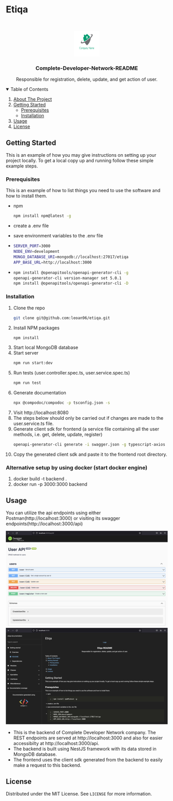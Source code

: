 # Etiqa

<!-- PROJECT LOGO -->
<br />
<p align="center">
  <a href="https://github.com/othneildrew/Best-README-Template">
    <img src="images/logo.png" alt="Logo" width="80" height="80">
  </a>

  <h3 align="center">Complete-Developer-Network-README</h3>

  <p align="center">
    Responsible for registration, delete, update, and get action of user.
  </p>
</p>

<!-- TABLE OF CONTENTS -->
<details open="open">
  <summary>Table of Contents</summary>
  <ol>
    <li>
      <a href="#about-the-project">About The Project</a>
    </li>
    <li>
      <a href="#getting-started">Getting Started</a>
      <ul>
        <li><a href="#prerequisites">Prerequisites</a></li>
        <li><a href="#installation">Installation</a></li>
      </ul>
    </li>
    <li><a href="#usage">Usage</a></li>
    <li><a href="#license">License</a></li>

  </ol>
</details>

<!-- GETTING STARTED -->

## Getting Started

This is an example of how you may give instructions on setting up your project locally.
To get a local copy up and running follow these simple example steps.

### Prerequisites

This is an example of how to list things you need to use the software and how to install them.

- npm

  ```sh
  npm install npm@latest -g
  ```

- create a .env file
- save environment variables to the .env file
- ```sh
  SERVER_PORT=3000
  NODE_ENV=development
  MONGO_DATABASE_URI=mongodb://localhost:27017/etiqa
  APP_BASE_URL=http://localhost:3000
  ```
- ```sh
  npm install @openapitools/openapi-generator-cli -g
  openapi-generator-cli version-manager set 5.0.1
  npm install @openapitools/openapi-generator-cli -D
  ```

### Installation

1. Clone the repo
   ```sh
   git clone git@github.com:leoan96/etiqa.git
   ```
2. Install NPM packages
   ```sh
   npm install
   ```
3. Start local MongoDB database
4. Start server
   ```sh
   npm run start:dev
   ```
5. Run tests (user.controller.spec.ts, user.service.spec.ts)
   ```sh
   npm run test
   ```
6. Generate documentation
   ```sh
   npx @compodoc/compodoc -p tsconfig.json -s
   ```
7. Visit http://localhost:8080
8. The steps below should only be carried out if changes are made to the user.service.ts file.
9. Generate client sdk for frontend (a service file containing all the user methods, i.e. get, delete, update, register)
   ```sh
   openapi-generator-cli generate -i swagger.json -g typescript-axios -o client-sdk
   ```
10. Copy the generated client sdk and paste it to the frontend root directory.

### Alternative setup by using docker (start docker engine)

1. docker build -t backend .
2. docker run -p 3000:3000 backend

<!-- USAGE EXAMPLES -->

## Usage

You can utilize the api endpoints using either Postman(http://localhost:3000) or visiting its swagger endpoints(http://localhost:3000/api)

![](images/swagger-main.png)
![](images/docs.png)

- This is the backend of Complete Developer Network company. The REST endpoints are served at http://localhost:3000 and also for easier accessibilty at http://localhost:3000/api.
- The backend is built using NestJS framework with its data stored in MongoDB database.
- The frontend uses the client sdk generated from the backend to easily make a request to this backend.

<!-- LICENSE -->

## License

Distributed under the MIT License. See `LICENSE` for more information.
